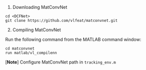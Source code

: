 1. Downloading MatConvNet

```
cd <DCFNet>
git clone https://github.com/vlfeat/matconvnet.git
```

2. Compiling MatConvNet

Run the following command from the MATLAB command window:
```
cd matconvnet
run matlab/vl_compilenn
```
[**Note**] Configure MatConvNet path in `tracking_env.m`
